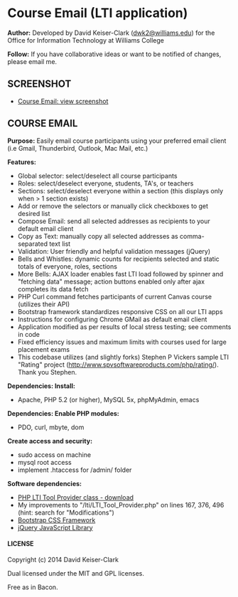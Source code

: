 # Course Email (LTI application)

**Author:** Developed by David Keiser-Clark (dwk2@williams.edu) for the Office for Information Technology at Williams College

**Follow:** If you have collaborative ideas or want to be notified of changes, please email me.

## SCREENSHOT

 - [Course Email: view screenshot](http://www.screencast.com/t/j3QFNbUpcYC "Course Email")

## COURSE EMAIL

**Purpose:** Easily email course participants using your preferred email client (i.e Gmail, Thunderbird, Outlook, Mac Mail, etc.)

**Features:**
 - Global selector: select/deselect all course participants
 - Roles: select/deselect everyone, students, TA's, or teachers
 - Sections: select/deselect everyone within a section (this displays only when > 1 section exists)
 - Add or remove the selectors or manually click checkboxes to get desired list
 - Compose Email: send all selected addresses as recipients to your default email client
 - Copy as Text: manually copy all selected addresses as comma-separated text list
 - Validation: User friendly and helpful validation messages (jQuery)
 - Bells and Whistles: dynamic counts for recipients selected and static totals of everyone, roles, sections
 - More Bells: AJAX loader enables fast LTI load followed by spinner and "fetching data" message; action buttons enabled only after ajax completes its data fetch
 - PHP Curl command fetches participants of current Canvas course (utilizes their API)
 - Bootstrap framework standardizes responsive CSS on all our LTI apps
 - Instructions for configuring Chrome GMail as default email client
 - Application modified as per results of local stress testing; see comments in code
 - Fixed efficiency issues and maximum limits with courses used for large placement exams
 - This codebase utilizes (and slightly forks) Stephen P Vickers sample LTI "Rating" project (http://www.spvsoftwareproducts.com/php/rating/). Thank you Stephen.

**Dependencies: Install:**
 - Apache, PHP 5.2 (or higher), MySQL 5x, phpMyAdmin, emacs

**Dependencies: Enable PHP modules:**
 - PDO, curl, mbyte, dom

**Create access and security:**
 - sudo access on machine
 - mysql root access
 - implement .htaccess for /admin/ folder

**Software dependencies:**
 - [PHP LTI Tool Provider class - download](http://projects.oscelot.org/gf/project/php-basic-lti/ "PHP LTI Tool Provider class - download")
 - My improvements to "/lti/LTI_Tool_Provider.php" on lines 167, 376, 496 (hint: search for "Modifications")
 - [Bootstrap CSS Framework](http://getbootstrap.com/getting-started/#download "Bootstrap CSS Framework")
 - [jQuery JavaScript Library](http://jquery.com/ "jQuery JavaScript Library")

#### LICENSE

Copyright (c) 2014 David Keiser-Clark

Dual licensed under the MIT and GPL licenses.

Free as in Bacon.
